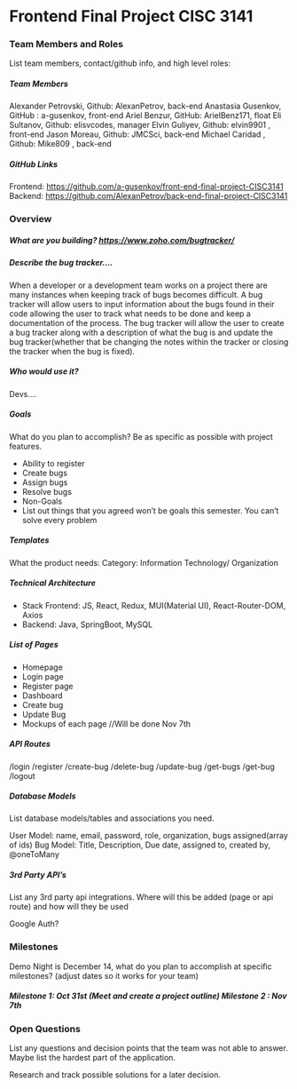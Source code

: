 # Frontend Final Project CISC 3141

### Team Members and Roles
List team members, contact/github info, and high level roles:

##### Team Members
Alexander Petrovski, Github: AlexanPetrov, back-end
Anastasia Gusenkov, GitHub : a-gusenkov, front-end
Ariel Benzur, GitHub: ArielBenz171, float
Eli Sultanov, Github: elisvcodes, manager
Elvin Guliyev, Github: elvin9901 , front-end
Jason Moreau, Github: JMCSci, back-end
Michael Caridad , Github: Mike809 , back-end

##### GitHub Links
Frontend: https://github.com/a-gusenkov/front-end-final-project-CISC3141
Backend: https://github.com/AlexanPetrov/back-end-final-project-CISC3141


### Overview
##### What are you building? https://www.zoho.com/bugtracker/

##### Describe the bug tracker….
When a developer or a development team works on a project there are many instances when keeping track of bugs becomes difficult. A bug tracker will allow users to input information about the bugs found in their code allowing the user to track what needs to be done and keep a documentation of the process. The bug tracker will allow the user to create a bug tracker along with a description of what the bug is and update the bug tracker(whether that be changing the notes within the tracker or closing the tracker when the bug is fixed).

##### Who would use it?
Devs….

##### Goals
What do you plan to accomplish? Be as specific as possible with project features.

- Ability to register
- Create bugs
- Assign bugs
- Resolve bugs
- Non-Goals
- List out things that you agreed won’t be goals this semester. You can’t solve every problem

##### Templates
What the product needs: Category: Information Technology/ Organization

##### Technical Architecture
* Stack Frontend: JS, React, Redux, MUI(Material UI), React-Router-DOM, Axios 
* Backend: Java, SpringBoot, MySQL

##### List of Pages
- Homepage
- Login page
- Register page
- Dashboard
- Create bug
- Update Bug
- Mockups of each page //Will be done Nov 7th

##### API Routes
/login
/register
/create-bug
/delete-bug
/update-bug
/get-bugs
/get-bug
/logout

##### Database Models
List database models/tables and associations you need.

User Model: name, email, password, role, organization, bugs assigned(array of ids) 
Bug Model: Title, Description, Due date, assigned to, created by, @oneToMany

##### 3rd Party API’s
List any 3rd party api integrations. Where will this be added (page or api route) and how will they be used

Google Auth?

### Milestones
Demo Night is December 14, what do you plan to accomplish at specific milestones? (adjust dates so it works for your team)

##### Milestone 1: Oct 31st (Meet and create a project outline) Milestone 2 : Nov 7th

### Open Questions
List any questions and decision points that the team was not able to answer. Maybe list the hardest part of the application.

Research and track possible solutions for a later decision.





